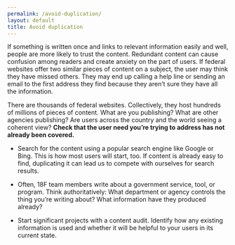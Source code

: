 ```yaml
---
permalink: /avoid-duplication/
layout: default
title: Avoid duplication
---
```

If something is written once and links to relevant information easily
and well, people are more likely to trust the content. Redundant content
can cause confusion among readers and create anxiety on the part of
users. If federal websites offer two similar pieces of content on a
subject, the user may think they have missed others. They may end up
calling a help line or sending an email to the first address they find
because they aren’t sure they have all the information.

There are thousands of federal websites. Collectively, they host
hundreds of millions of pieces of content. What are you publishing? What
are other agencies publishing? Are users across the country and the
world seeing a coherent view? **Check that the user need you’re trying
to address has not already been covered.**

-   Search for the content using a popular search engine like Google or Bing. This is how most users will start, too. If content is already easy to find, duplicating it can lead us to compete with ourselves for search results.

-   Often, 18F team members write about a government service, tool, or program. Think authoritatively: What department or agency controls the thing you’re writing about? What information have they produced already?

-   Start significant projects with a content audit. Identify how any existing information is used and whether it will be helpful to your users in its current state.
